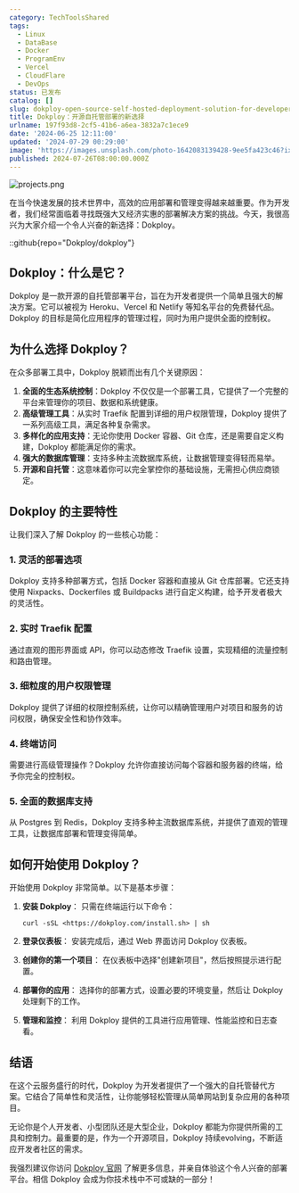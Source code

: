```yaml
---
category: TechToolsShared
tags:
  - Linux
  - DataBase
  - Docker
  - ProgramEnv
  - Vercel
  - CloudFlare
  - DevOps
status: 已发布
catalog: []
slug: dokploy-open-source-self-hosted-deployment-solution-for-developers
title: Dokploy：开源自托管部署的新选择
urlname: 197f93d8-2cf5-41b6-a6ea-3832a7c1ece9
date: '2024-06-25 12:11:00'
updated: '2024-07-29 00:29:00'
image: 'https://images.unsplash.com/photo-1642083139428-9ee5fa423c46?ixlib=rb-4.0.3&q=85&fm=jpg&crop=entropy&cs=srgb'
published: 2024-07-26T08:00:00.000Z
---
```


![projects.png](https://prod-files-secure.s3.us-west-2.amazonaws.com/5d24fe63-e567-4804-86f9-9fdc62e13082/adfdc1fe-2109-46ac-9ad4-f50e8631f20c/projects.png?X-Amz-Algorithm=AWS4-HMAC-SHA256&X-Amz-Content-Sha256=UNSIGNED-PAYLOAD&X-Amz-Credential=ASIAZI2LB466SPV4CYW5%2F20250417%2Fus-west-2%2Fs3%2Faws4_request&X-Amz-Date=20250417T053924Z&X-Amz-Expires=3600&X-Amz-Security-Token=IQoJb3JpZ2luX2VjEM3%2F%2F%2F%2F%2F%2F%2F%2F%2F%2FwEaCXVzLXdlc3QtMiJGMEQCIFTpBVFCYt84N2TZKJUtVntuNWD%2BhEtAnED4iqb7TH7bAiAnKKy1JVZRcOuB6m3swZNLyviSk8wTKwZ2EHELiC21Kir%2FAwhWEAAaDDYzNzQyMzE4MzgwNSIM47gaKqTrVTQYbSz2KtwD02BqoAuCiYCISqV4QmYzUrYrS%2Bt4S3koBWHofgodzHcv11htSC95FdXc2%2B4y%2Bz0svlfr4hftYiCdCOjhyopAHk0y1DsXE%2B3aIYWc0ioi%2FM5czQEHHjZ6fhQSU6RaR3Ordi4BdFEHKgvB9qILhsoAweUm6khSbJ%2F4HvDkEUu8%2B1J06j0Gcgz14%2B9193kt4WmI%2F6FdHAUFS1JIEhf%2F165chpjVPrYhH4i7adk89DTk8eIsksT2dcFEpLk0KCjtJN%2Bxar8iBTRrMT8UYUMWiSLvJ79lErOri%2FL7nRQr0yF5d849uZMvAUfzkYCbfQlGl%2B4EP17vmncHdt3JDQWah0vBRheRKNSyJ7pKRWS9tGyUoSzVuPbG2N87Yon%2F2AnjrUTWob154if02m3wAgqtmfnsCvlHc9iIkSP5OAxhqr36WNiGMbC50b258UfC5B09%2FUabtcpYf%2BpYUVyryP0Jl5v4ql9ryCBL4EL70BCsJ1A1yncUiJPC3fjaif93u0V7FB56vVOSIG%2FPou8%2Fd2OSisv8gBCFwm9GZjh1ZBRg0MNAOidbXHlhji%2B4fTH%2FUyJ4z4AgkeA%2F7iG8j9KQatGYsqbqDujEXYIvfoNHdqq4Slfp0txlUXyx8SAEDUYvEO0wopOCwAY6pgFB7iebxmCkmYbys0bpoU7X3KmVQsiXo6sQ%2BZqKHbSZeB3Hfnl6kiIAz8kchxHCB9xt5BBCUL8wTDpFOCikGWcUQXlVAGrVNbICxQEBX8ymjyG70nGUkz1vGbHRPm9yigONBzlxLSJGjmBTk84UHdelRQSFQsHh46aBjObBT4c%2B55V9TkZeB2fKeAOJPwIrZD2Pd5yAxdB7b6pL8Y1aT2sQ%2BLB5tXlp&X-Amz-Signature=5bd84d53b9877b084adf83a31b214c24701eb1bd9fec10e2e7c13f47ba889227&X-Amz-SignedHeaders=host&x-id=GetObject)


在当今快速发展的技术世界中，高效的应用部署和管理变得越来越重要。作为开发者，我们经常面临着寻找既强大又经济实惠的部署解决方案的挑战。今天，我很高兴为大家介绍一个令人兴奋的新选择：Dokploy。


::github{repo="Dokploy/dokploy"}


## Dokploy：什么是它？


Dokploy 是一款开源的自托管部署平台，旨在为开发者提供一个简单且强大的解决方案。它可以被视为 Heroku、Vercel 和 Netlify 等知名平台的免费替代品。Dokploy 的目标是简化应用程序的管理过程，同时为用户提供全面的控制权。


## 为什么选择 Dokploy？


在众多部署工具中，Dokploy 脱颖而出有几个关键原因：

1. **全面的生态系统控制**：Dokploy 不仅仅是一个部署工具，它提供了一个完整的平台来管理你的项目、数据和系统健康。
2. **高级管理工具**：从实时 Traefik 配置到详细的用户权限管理，Dokploy 提供了一系列高级工具，满足各种复杂需求。
3. **多样化的应用支持**：无论你使用 Docker 容器、Git 仓库，还是需要自定义构建，Dokploy 都能满足你的需求。
4. **强大的数据库管理**：支持多种主流数据库系统，让数据管理变得轻而易举。
5. **开源和自托管**：这意味着你可以完全掌控你的基础设施，无需担心供应商锁定。

## Dokploy 的主要特性


让我们深入了解 Dokploy 的一些核心功能：


### 1. 灵活的部署选项


Dokploy 支持多种部署方式，包括 Docker 容器和直接从 Git 仓库部署。它还支持使用 Nixpacks、Dockerfiles 或 Buildpacks 进行自定义构建，给予开发者极大的灵活性。


### 2. 实时 Traefik 配置


通过直观的图形界面或 API，你可以动态修改 Traefik 设置，实现精细的流量控制和路由管理。


### 3. 细粒度的用户权限管理


Dokploy 提供了详细的权限控制系统，让你可以精确管理用户对项目和服务的访问权限，确保安全性和协作效率。


### 4. 终端访问


需要进行高级管理操作？Dokploy 允许你直接访问每个容器和服务器的终端，给予你完全的控制权。


### 5. 全面的数据库支持


从 Postgres 到 Redis，Dokploy 支持多种主流数据库系统，并提供了直观的管理工具，让数据库部署和管理变得简单。


## 如何开始使用 Dokploy？


开始使用 Dokploy 非常简单。以下是基本步骤：

1. **安装 Dokploy**：
只需在终端运行以下命令：

    ```plain text
    curl -sSL <https://dokploy.com/install.sh> | sh
    ```

2. **登录仪表板**：
安装完成后，通过 Web 界面访问 Dokploy 仪表板。
3. **创建你的第一个项目**：
在仪表板中选择"创建新项目"，然后按照提示进行配置。
4. **部署你的应用**：
选择你的部署方式，设置必要的环境变量，然后让 Dokploy 处理剩下的工作。
5. **管理和监控**：
利用 Dokploy 提供的工具进行应用管理、性能监控和日志查看。

## 结语


在这个云服务盛行的时代，Dokploy 为开发者提供了一个强大的自托管替代方案。它结合了简单性和灵活性，让你能够轻松管理从简单网站到复杂应用的各种项目。


无论你是个人开发者、小型团队还是大型企业，Dokploy 都能为你提供所需的工具和控制力。最重要的是，作为一个开源项目，Dokploy 持续evolving，不断适应开发者社区的需求。


我强烈建议你访问 [Dokploy 官网](https://dokploy.com/) 了解更多信息，并亲自体验这个令人兴奋的部署平台。相信 Dokploy 会成为你技术栈中不可或缺的一部分！

